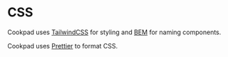 # CSS

Cookpad uses [TailwindCSS](https://tailwindcss.com/) for styling and [BEM](https://en.bem.info/methodology/quick-start/) for naming components.

Cookpad uses [Prettier](https://prettier.io) to format CSS.
